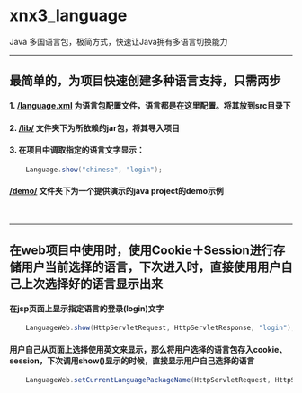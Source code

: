 # xnx3_language
Java 多国语言包，极简方式，快速让Java拥有多语言切换能力
<br/>
<hr/>

## 最简单的，为项目快速创建多种语言支持，只需两步
#### 1. [/language.xml](https://github.com/xnx3/xnx3_language/blob/master/language.xml) 为语言包配置文件，语言都是在这里配置。将其放到src目录下
#### 2. [/lib/](https://github.com/xnx3/xnx3_language/tree/master/lib) 文件夹下为所依赖的jar包，将其导入项目
#### 3. 在项目中调取指定的语言文字显示：
```Java
    Language.show("chinese", "login");
```
#### [/demo/](https://github.com/xnx3/xnx3_language/tree/master/demo) 文件夹下为一个提供演示的java project的demo示例
<br/>
<hr/>

## 在web项目中使用时，使用Cookie＋Session进行存储用户当前选择的语言，下次进入时，直接使用用户自己上次选择好的语言显示出来
#### 在jsp页面上显示指定语言的登录(login)文字
```Java
    LanguageWeb.show(HttpServletRequest, HttpServletResponse, "login");
```
#### 用户自己从页面上选择使用英文来显示，那么将用户选择的语言包存入cookie、session，下次调用show()显示的时候，直接显示用户自己选择的语言
```Java
    LanguageWeb.setCurrentLanguagePackageName(HttpServletRequest, HttpServletResponse, "english");
```
